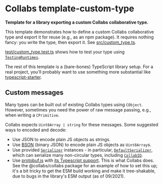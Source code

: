 # Collabs template-custom-type

**Template for a library exporting a custom Collabs collaborative type.**

This template demonstrates how to define a custom Collabs collaborative type and export it for reuse (e.g., as an npm package). It requires nothing fancy: you write the type, then export it. See [src/custom_type.ts](./src/custom_type.ts).

[test/custom_type.test.ts](./test/custom_type.test.ts) shows how to test your type using [`TestingRuntimes`](https://collabs.readthedocs.io/en/latest/api/collabs/classes/TestingRuntimes.html).

The rest of this template is a (bare-bones) TypeScript library setup. For a real project, you'll probably want to use something more substantial like [typescript-starter](https://github.com/bitjson/typescript-starter).

## Custom messages

Many types can be built out of existing Collabs types using `CObject`. However, sometimes you need the power of raw message passing, e.g., when writing a `CPrimitive`.

Collabs expects `Uint8Array | string` for these messages. Some suggested ways to encoded and decode:

- Use JSON to encode plain JS objects as strings.
- Use [BSON](https://www.npmjs.com/package/bson) (binary JSON) to encode plain JS objects as `Uint8Array`s.
- Use provided [`Serializer`](https://collabs.readthedocs.io/en/latest/api/core/interfaces/Serializer.html) instances - in particular, [`DefaultSerializer`](https://collabs.readthedocs.io/en/latest/api/collabs/classes/DefaultSerializer.html), which can serialize many non-circular types, including [`CollabID`](https://collabs.readthedocs.io/en/latest/api/collabs/interfaces/CollabID.html).
- Use [protobuf.js](https://github.com/protobufjs/protobuf.js) with [its Typescript support](https://github.com/protobufjs/protobuf.js#usage-with-typescript). This is what Collabs does. See the @collabs/collabs package for an example of how to set this up; it's a bit tricky to get the ESM build working and make it tree-shakable, due to bugs in the library's ESM output (as of 09/2021).
